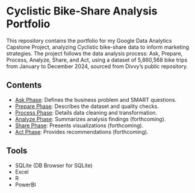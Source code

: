 # Cyclistic Bike-Share Analysis Portfolio

This repository contains the portfolio for my Google Data Analytics Capstone Project, analyzing Cyclistic bike-share data to inform marketing strategies. The project follows the data analysis process: Ask, Prepare, Process, Analyze, Share, and Act, using a dataset of 5,860,568 bike trips from January to December 2024, sourced from Divvy’s public repository.

## Contents
- [Ask Phase](ask_phase.md): Defines the business problem and SMART questions.
- [Prepare Phase](prepare_phase.md): Describes the dataset and quality checks.
- [Process Phase](process_phase.md): Details data cleaning and transformation.
- [Analyze Phase](analyze_phase.md): Summarizes analysis findings (forthcoming).
- [Share Phase](share_phase.md): Presents visualizations (forthcoming).
- [Act Phase](act_phase.md): Provides recommendations (forthcoming).

## Tools
- SQLite (DB Browser for SQLite)
- Excel
- R
- PowerBI

